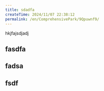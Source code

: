 ```yaml
---
title: sdadfa
createTime: 2024/11/07 22:38:12
permalink: /en/ComprehensivePark/9Qpuwnf9/
---
```

hkjfajsdjadj

## fasdfa

## fadsa


##  fsdf 